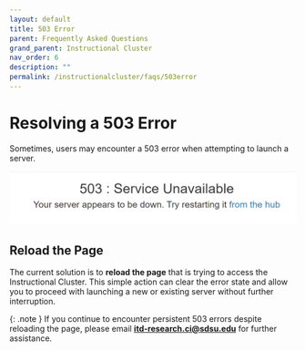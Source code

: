 ```yaml
---
layout: default
title: 503 Error
parent: Frequently Asked Questions
grand_parent: Instructional Cluster
nav_order: 6
description: ""
permalink: /instructionalcluster/faqs/503error
---
```


# Resolving a 503 Error
Sometimes, users may encounter a 503 error when attempting to launch a server.

![Example 503 Error](/images/instructionalcluster/faq-503error.png)

## Reload the Page
The current solution is to **reload the page** that is trying to access the Instructional Cluster. This simple action can clear the error state and allow you to proceed with launching a new or existing server without further interruption.

{: .note }
If you continue to encounter persistent 503 errors despite reloading the page, please email **itd-research.ci@sdsu.edu** for further assistance.